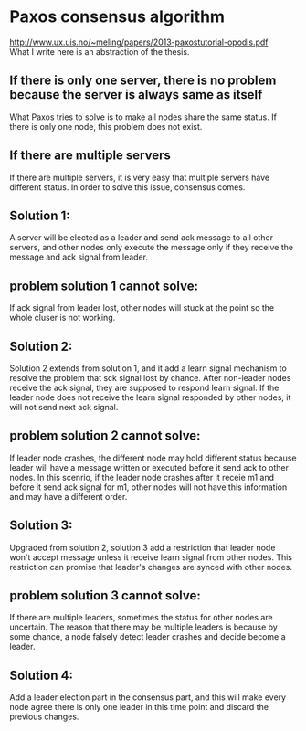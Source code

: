 # Paxos consensus algorithm
http://www.ux.uis.no/~meling/papers/2013-paxostutorial-opodis.pdf   
What I write here is an abstraction of the thesis.   
## If there is only one server, there is no problem because the server is always same as itself
What Paxos tries to solve is to make all nodes share the same status. If there is only one node, this problem does not exist.  
## If there are multiple servers
If there are multiple servers, it is very easy that multiple servers have different status. In order to solve this issue, consensus comes.  
## Solution 1:
A server will be elected as a leader and send ack message to all other servers, and other nodes only execute the message only if they receive the message and ack signal from leader.  
## problem solution 1 cannot solve:
If ack signal from leader lost, other nodes will stuck at the point so the whole cluser is not working.
## Solution 2:
Solution 2 extends from solution 1, and it add a learn signal mechanism to resolve the problem that sck signal lost by chance. After non-leader nodes receive the ack signal, they are supposed to respond learn signal. If the leader node does not receive the learn signal responded by other nodes, it will not send next ack signal.  
## problem solution 2 cannot solve:
If leader node crashes, the different node may hold different status because leader will have a message written or executed before it send ack to other nodes. In this scenrio, if the leader node crashes after it receie m1 and before it send ack signal for m1, other nodes will not have this information and may have a different order.  
## Solution 3:
Upgraded from solution 2, solution 3 add a restriction that leader node won't accept message unless it receive learn signal from other nodes. This restriction can promise that leader's changes are synced with other nodes.
## problem solution 3 cannot solve:
If there are multiple leaders, sometimes the status for other nodes are uncertain. The reason that there may be multiple leaders is because by some chance, a node falsely detect leader crashes and decide become a leader.
## Solution 4:
Add a leader election part in the consensus part, and this will make every node agree there is only one leader in this time point and discard the previous changes.

